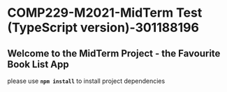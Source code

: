 # COMP229-M2021-MidTerm Test (TypeScript version)-301188196

## Welcome to the MidTerm Project - the Favourite Book List App

please use **`npm install`** to install project dependencies
